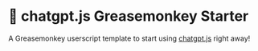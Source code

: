 # 🙈 chatgpt.js Greasemonkey Starter

A Greasemonkey userscript template to start using [chatgpt.js](https://github.com/kudoai/chatgpt.js) right away!
